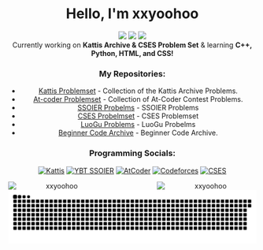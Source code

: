 <h1 align="center">Hello, I'm xxyoohoo </h1>
<!--<h2 align="center"> Vocalist, Flautist, Pianist, Swimmer, Debater, Programmer! <3</h2> -->
  
<!-- Page views and stuff -->

<section align = "center">
<img src="https://img.shields.io/github/last-commit/xxyoohoo/KattisJudge.cpp?style=for-the-badge">
<img src="https://komarev.com/ghpvc/?username=xxyoohoo&style=for-the-badge">
<img src="https://img.shields.io/github/followers/xxyoohoo?style=for-the-badge&color=blueviolet">



<!-- Activities 
<h3> Activities: </h3>
</section>
<ul>
<li> Science Olympiad: <a href="https://scioly.org/wiki/index.php/User:Cloudid"> Scioly.org: CloudID </a>
<li> Math Team & Wind Ensemble 
<li> Three Village Swim Club: <a href="https://www.swimcloud.com/swimmer/2969968/"> Swimcloud: Arianna Yang </a> & <a href="https://www.tvsc.org/page/home"> Three Village Swim Club (TVSC) /a> 
<<li> Bergen Debate: <a href="https://www.tabroom.com/user/student/history.mhtml?tourn_id=32045&student_id=1583493"> University of Michigan 2025</a>
<li> Capitol Debate:<a href="https://www.tabroom.com/user/student/history.mhtml?tourn_id=31895&student_id=1511808"> Bentley Tournament 2024</a>, <a href="https://www.tabroom.com/user/student/history.mhtml?tourn_id=29298&student_id=1394236"> Club League 2024</a>, <a href="https://www.tabroom.com/user/student/history.mhtml?tourn_id=29012&student_id=1394236"> Club League 2024</a>, <a href="https://www.tabroom.com/user/student/history.mhtml?tourn_id=31234&student_id=1478287"> Club League 2024</a> & <a href="https://www.tabroom.com/user/student/history.mhtml?tourn_id=28017&student_id=1357886"> Rider Tournament 2023</a>
</ul>
-->
<section align = "center">
 Currently working on <strong>Kattis Archive & CSES Problem Set</strong> & learning <strong>C++, Python, HTML, and CSS!</strong>
</section>

<h3 align="center">My Repositories:</h3>

- [Kattis Problemset](https://github.com/xxyoohoo/KattisJudge.cpp) - Collection of the Kattis Archive Problems.
- [At-coder Problemset](https://github.com/xxyoohoo/AtCoder-Japan) - Collection of At-Coder Contest Problems.
- [SSOIER Probelms](https://github.com/xxyoohoo/SSOIER) - SSOIER Problems
- [CSES Probelmset](https://github.com/xxyoohoo/CSES) - CSES Problemset
- [LuoGu Problems](https://github.com/xxyoohoo/Luogu) - LuoGu Probelms
- [Beginner Code Archive](https://github.com/xxyoohoo/Random-Stuff ) - Beginner Code Archive.


<!-- Socials notes -->
 <h3 align="center"> Programming Socials:</h3>

<p align="center">
  <a href="https://open.kattis.com/users/xxyoohoo" target="_blank"><img class="social-icon" src="https://open.kattis.com/images/site-logo?v=0a3f6018aacf449381741e45cf0ff6ba" alt="Kattis" height="60" width="70"/></a>
  <a href="http://ybt.ssoier.cn:8088/userinfo.php?name=xxyoohoo" target="_blank"><img class="social-icon" src="https://encrypted-tbn0.gstatic.com/images?q=tbn:ANd9GcQTa-kW9ZL1Mzw7KhWuvyM5pus5_CyX5mRtcQ&s" alt="YBT SSOIER" height="60" width="150"/></a>
  <a href="https://atcoder.jp/users/xxyoohoo" target="_blank"><img class="social-icon" src="https://encrypted-tbn0.gstatic.com/images?q=tbn:ANd9GcSm_pVNsGfvZFQPUeet8KaNJJo5ohykVnIhHQ&s" alt="AtCoder" height="60" width="80"/></a>
  <a href="https://codeforces.com/profile/xxyoohoo" target="_blank"><img class="social-icon" src="https://raw.githubusercontent.com/rahuldkjain/github-profile-readme-generator/master/src/images/icons/Social/codeforces.svg" alt="Codeforces" height="60" width="80"/></a>
  <a href="https://cses.fi/user/213100" target="_blank"><img class="social-icon" src="https://codeforces.com/predownloaded/f6/f0/f6f0e86fb061ff07cda7c345feb0175382d57a35.png" alt="CSES" height="60" width="80"/></a>

<!-- Languages stuff -->
<!-- <h3 align="center">Languages:</h3>

<p align="center">
  <a href="https://www.w3schools.com/cpp/" target="_blank" rel="noreferrer"><img src="https://raw.githubusercontent.com/devicons/devicon/master/icons/cplusplus/cplusplus-original.svg" alt="cplusplus" width="40" height="40"/></a>
  <a href="https://www.w3schools.com/css/" target="_blank" rel="noreferrer"><img src="https://raw.githubusercontent.com/devicons/devicon/master/icons/css3/css3-original-wordmark.svg" alt="css3" width="40" height="40"/></a>
  <a href="https://www.w3.org/html/" target="_blank" rel="noreferrer"><img src="https://raw.githubusercontent.com/devicons/devicon/master/icons/html5/html5-original-wordmark.svg" alt="html5" width="40" height="40"/></a>
  <a href="https://www.python.org" target="_blank" rel="noreferrer"><img src="https://raw.githubusercontent.com/devicons/devicon/master/icons/python/python-original.svg" alt="python" width="40" height="40"/></a>
</p>


<!-- stats -->



<p><img align="left" src="https://github-readme-stats.vercel.app/api?username=xxyoohoo&show_icons=true&locale=en" alt="xxyoohoo" width="40%" height="40%" /></p>
<p><img align="right" src="https://github-readme-streak-stats.herokuapp.com/?user=xxyoohoo&" alt="xxyoohoo" width="40%" height="40%" /></p>


<!-- Snake GIF -->
<p align="center">
  <img src="https://github.com/xxyoohoo/xxyoohoo/blob/output/github-snake-dark.svg" alt="snake gif" />
</p>
